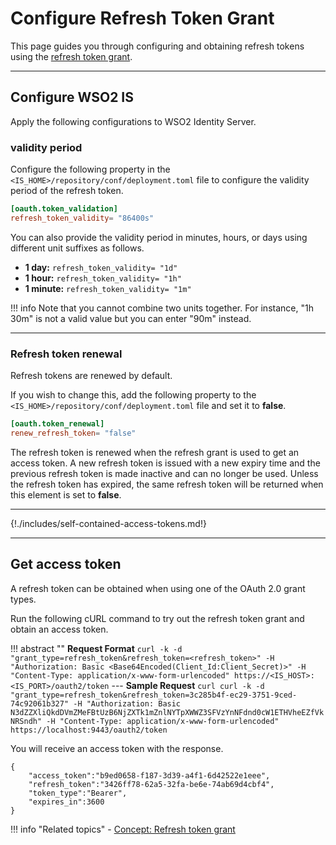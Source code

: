 # Configure Refresh Token Grant

This page guides you through configuring and obtaining refresh tokens using the [refresh token grant]({{base_path}}/references/concepts/authorization/refresh-token-grant).

----

## Configure WSO2 IS

Apply the following configurations to WSO2 Identity Server.

### validity period

Configure the following property in the `<IS_HOME>/repository/conf/deployment.toml` file to configure the validity period of the refresh token.

``` toml
[oauth.token_validation]
refresh_token_validity= "86400s"
```

You can also provide the validity period in minutes, hours, or days using different unit suffixes as follows.

- **1 day:** `refresh_token_validity= "1d"`
- **1 hour:** `refresh_token_validity= "1h"`
- **1 minute:** `refresh_token_validity= "1m"`


!!! info
    Note that you cannot combine two units together.
    For instance, "1h 30m" is not a valid value but you can enter "90m" instead.

----

### Refresh token renewal

Refresh tokens are renewed by default. 

If you wish to change this, add the following property to the `<IS_HOME>/repository/conf/deployment.toml` file and set it to **false**. 

``` toml
[oauth.token_renewal]
renew_refresh_token= "false"
```

The refresh token is renewed when the refresh grant is used to get an access token. A new refresh token is issued with a new expiry time and the previous refresh token is made inactive and can no longer be used. Unless the refresh token has expired, the same refresh token will be returned when this element is set to **false**.

-----


{!./includes/self-contained-access-tokens.md!}

----

## Get access token

A refresh token can be obtained when using one of the OAuth 2.0 grant types. 

Run the following cURL command to try out the refresh token grant and obtain an access token.

!!! abstract ""
    **Request Format**
    ```
    curl -k -d "grant_type=refresh_token&refresh_token=<refresh_token>" -H "Authorization: Basic <Base64Encoded(Client_Id:Client_Secret)>" -H "Content-Type: application/x-www-form-urlencoded" https://<IS_HOST>:<IS_PORT>/oauth2/token
    ```
    ---
     **Sample Request**
    ```curl
    curl -k -d "grant_type=refresh_token&refresh_token=3c285b4f-ec29-3751-9ced-74c92061b327" -H "Authorization: Basic N3dZZXliQkdDVmZMeFBtUzB6NjZXTk1mZnlNYTpXWWZ3SFVzYnNFdnd0cW1ETHVheEZfVkNRSndh" -H "Content-Type: application/x-www-form-urlencoded" https://localhost:9443/oauth2/token
    ```

You will receive an access token with the response.

``` 
{
    "access_token":"b9ed0658-f187-3d39-a4f1-6d42522e1eee",
    "refresh_token":"3426ff78-62a5-32fa-be6e-74ab69d4cbf4",
    "token_type":"Bearer",
    "expires_in":3600
}
```

!!! info "Related topics"
    - [Concept: Refresh token grant]({{base_path}}/references/concepts/authorization/refresh-token-grant)
    